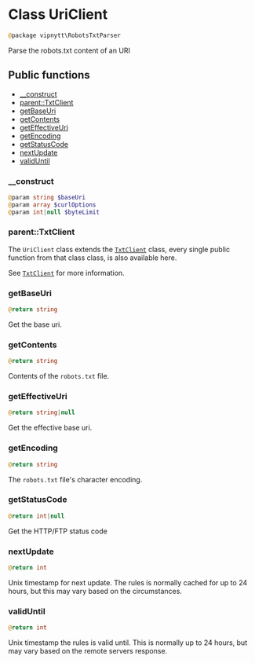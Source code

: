 # Class UriClient
```php
@package vipnytt\RobotsTxtParser
```

Parse the robots.txt content of an URI

## Public functions
- [__construct](#__construct)
- [parent::TxtClient](#parenttxtclient)
- [getBaseUri](#getbaseuri)
- [getContents](#getcontents)
- [getEffectiveUri](#geteffectiveuri)
- [getEncoding](#getencoding)
- [getStatusCode](#getstatuscode)
- [nextUpdate](#nextupdate)
- [validUntil](#validuntil)

### __construct
```php
@param string $baseUri
@param array $curlOptions
@param int|null $byteLimit
```

### parent::TxtClient
The `UriClient` class extends the [`TxtClient`](TxtClient.md) class, every single public function from that class class, is also available here.

See [`TxtClient`](TxtClient.md) for more information.

### getBaseUri
```php
@return string
```
Get the base uri.

### getContents
```php
@return string
```
Contents of the `robots.txt` file.

### getEffectiveUri
```php
@return string|null
```
Get the effective base uri.

### getEncoding
```php
@return string
```
The `robots.txt` file's character encoding.

### getStatusCode
```php
@return int|null
```
Get the HTTP/FTP status code

### nextUpdate
```php
@return int
```
Unix timestamp for next update. The rules is normally cached for up to 24 hours, but this may vary based on the circumstances.

### validUntil
```php
@return int
```
Unix timestamp the rules is valid until. This is normally up to 24 hours, but may vary based on the remote servers response.
